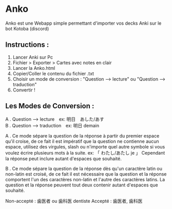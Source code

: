 # Anko
Anko est une Webapp simple permettant d'importer vos decks Anki sur le bot Kotoba (discord)

Instructions :
--------------
1) Lancer Anki sur Pc
2) Fichier > Exporter > Cartes avec notes en clair
3) Lancer la Anko.html
4) Copier/Coller le contenu du fichier .txt
5) Choisir un mode de conversion : "Question --> lecture" ou "Question --> traduction"
6) Convertir !

Les Modes de Conversion :
-------------------------
A . Question --> lecture　ex: 明日　あした/あす <br>
B . Question --> traduction　ex: 明日 demain

A . Ce mode sépare la question de la réponse à partir du premier espace qu'il croise, de ce fait il est impératif que la question ne contienne aucun espace, utilisez des virgules, slash ou n'importe quel autre symbole si vous voulez écrire plusieurs mots à la suite. ex: 「 わたし/あたし je 」 
Cependant la réponse peut inclure autant d'espaces que souhaité.

B . Ce mode sépare la question de la réponse dès qu'un caractère latin ou non-latin est croisé, de ce fait il est nécessaire que la question et la réponse comportent l'un des caractères non-latin et l'autre des caractères latins. La question et la réponse peuvent tout deux contenir autant d'espaces que souhaité.

Non-accepté : 歯医者 ou 歯科医 dentiste
Accepté : 歯医者, 歯科医
